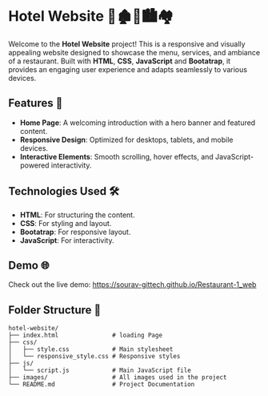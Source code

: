# Hotel Website 🍴🏚🏡🏙🏘

Welcome to the **Hotel Website** project! This is a responsive and visually appealing website designed to showcase the menu, services, and ambiance of a restaurant. Built with **HTML**, **CSS**, **JavaScript** and **Bootatrap**, it provides an engaging user experience and adapts seamlessly to various devices.

## Features 🚀

- **Home Page**: A welcoming introduction with a hero banner and featured content.
- **Responsive Design**: Optimized for desktops, tablets, and mobile devices.
- **Interactive Elements**: Smooth scrolling, hover effects, and JavaScript-powered interactivity.

## Technologies Used 🛠️

- **HTML**: For structuring the content.
- **CSS**: For styling and layout.
- **Bootatrap**: For responsive layout.
- **JavaScript**: For interactivity.

## Demo 🌐

Check out the live demo: https://sourav-gittech.github.io/Restaurant-1_web

## Folder Structure 📂

```
hotel-website/
├── index.html               # loading Page
├── css/
│   ├── style.css            # Main stylesheet
│   └── responsive_style.css # Responsive styles
├── js/
│   └── script.js            # Main JavaScript file
├── images/                  # All images used in the project
└── README.md                # Project Documentation  
```
